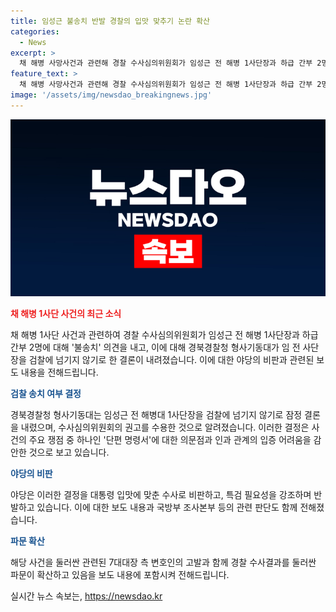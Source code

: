 ```yaml
---
title: 임성근 불송치 반발 경찰의 입맛 맞추기 논란 확산
categories:
  - News
excerpt: >
  채 해병 사망사건과 관련해 경찰 수사심의위원회가 임성근 전 해병 1사단장과 하급 간부 2명에 대해 불송치 의견을 냈고, 경찰이 이를 수용해 이들을 검찰에 넘기지 않기로 결정했다. 수사심의위원회는 이 의견을 받아들이면서 외부에서 지적된 업무상 지시 간의 명확한 인과 관계 증명이 쉽지 않다는 판단과 얼마나 상위에서 업무지시가 이뤄졌는지가 주요 쟁점으로 대두됐다고 전했다. 이 결정은 국방부 조사결과와 유사함에도 불구하고, 야당은 청해진의 대통령 입맛에 맞춘 결과라고 비판하고 있다.
feature_text: >
  채 해병 사망사건과 관련해 경찰 수사심의위원회가 임성근 전 해병 1사단장과 하급 간부 2명에 대해 불송치 의견을 냈고, 경찰이 이를 수용해 이들을 검찰에 넘기지 않기로 결정했다. 수사심의위원회는 이 의견을 받아들이면서 외부에서 지적된 업무상 지시 간의 명확한 인과 관계 증명이 쉽지 않다는 판단과 얼마나 상위에서 업무지시가 이뤄졌는지가 주요 쟁점으로 대두됐다고 전했다. 이 결정은 국방부 조사결과와 유사함에도 불구하고, 야당은 청해진의 대통령 입맛에 맞춘 결과라고 비판하고 있다.
image: '/assets/img/newsdao_breakingnews.jpg'
---
```


<p><img src="/assets/img/newsdao_breakingnews.jpg" alt="ranknews 속보" /></p>

<p><b><span style="color: #ee2323;">채 해병 1사단 사건의 최근 소식</span></b></p>

<p>채 해병 1사단 사건과 관련하여 경찰 수사심의위원회가 임성근 전 해병 1사단장과 하급 간부 2명에 대해 '불송치' 의견을 내고, 이에 대해 경북경찰청 형사기동대가 임 전 사단장을 검찰에 넘기지 않기로 한 결론이 내려졌습니다. 이에 대한 야당의 비판과 관련된 보도 내용을 전해드립니다.</p>

<p><b><span style="color: #1a5490;">검찰 송치 여부 결정</span></b></p>

<p>경북경찰청 형사기동대는 임성근 전 해병대 1사단장을 검찰에 넘기지 않기로 잠정 결론을 내렸으며, 수사심의위원회의 권고를 수용한 것으로 알려졌습니다. 이러한 결정은 사건의 주요 쟁점 중 하나인 '단편 명령서'에 대한 의문점과 인과 관계의 입증 어려움을 감안한 것으로 보고 있습니다.</p>

<p><b><span style="color: #1a5490;">야당의 비판</span></b></p>

<p>야당은 이러한 결정을 대통령 입맛에 맞춘 수사로 비판하고, 특검 필요성을 강조하며 반발하고 있습니다. 이에 대한 보도 내용과 국방부 조사본부 등의 관련 판단도 함께 전해졌습니다.</p>

<p><b><span style="color: #1a5490;">파문 확산</span></b></p>

<p>해당 사건을 둘러싼 관련된 7대대장 측 변호인의 고발과 함께 경찰 수사결과를 둘러싼 파문이 확산하고 있음을 보도 내용에 포함시켜 전해드립니다.</p>
실시간 뉴스 속보는, <a href="https://newsdao.kr" rel="dofollow">https://newsdao.kr</a>


